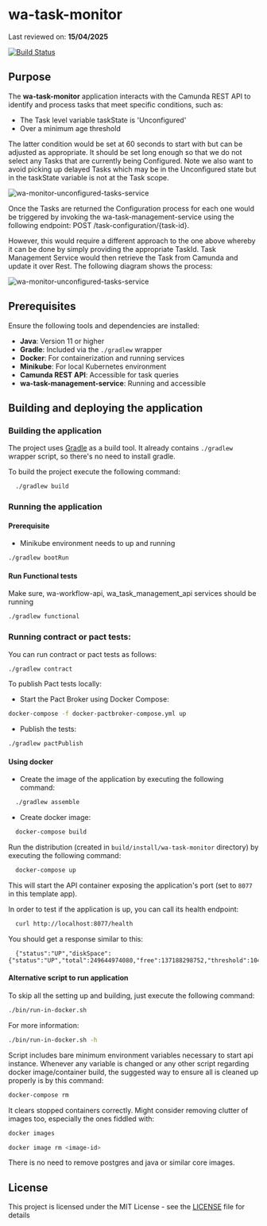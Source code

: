 # wa-task-monitor

Last reviewed on: **15/04/2025**

[![Build Status](https://travis-ci.org/hmcts/wa-task-monitor.svg?branch=master)](https://travis-ci.org/hmcts/wa-task-monitor)

## Purpose

The **wa-task-monitor** application interacts with the Camunda REST API to identify and process tasks that meet specific conditions, such as:

- The Task level variable taskState is 'Unconfigured'
- Over a minimum age threshold

The latter condition would be set at 60 seconds to start with but can be adjusted as appropriate. It should be set long
enough so that we do not select any Tasks that are currently being Configured. Note we also want to avoid picking up
delayed Tasks which may be in the Unconfigured state but in the taskState variable is not at the Task scope.

![wa-monitor-unconfigured-tasks-service](TaskMonitor.png)

Once the Tasks are returned the Configuration process for each one would be triggered by invoking the
wa-task-management-service using the following endpoint: POST /task-configuration/{task-id}.

However, this would require a different approach to the one above whereby it can be done by simply providing the
appropriate TaskId. Task Management Service would then retrieve the Task from Camunda and update it over Rest. The
following diagram shows the process:

![wa-monitor-unconfigured-tasks-service](TaskConfigurationOverRest.png)

## Prerequisites

Ensure the following tools and dependencies are installed:

- **Java**: Version 11 or higher
- **Gradle**: Included via the `./gradlew` wrapper
- **Docker**: For containerization and running services
- **Minikube**: For local Kubernetes environment
- **Camunda REST API**: Accessible for task queries
- **wa-task-management-service**: Running and accessible

## Building and deploying the application

### Building the application

The project uses [Gradle](https://gradle.org) as a build tool. It already contains
`./gradlew` wrapper script, so there's no need to install gradle.

To build the project execute the following command:

```bash
  ./gradlew build
```

### Running the application

#### Prerequisite

* Minikube environment needs to up and running

```bash
./gradlew bootRun
```

#### Run Functional tests

Make sure, wa-workflow-api,
wa_task_management_api services should be running

```bash
./gradlew functional
````

### Running contract or pact tests:

You can run contract or pact tests as follows:

```bash
./gradlew contract
```

To publish Pact tests locally:

- Start the Pact Broker using Docker Compose:
```bash
docker-compose -f docker-pactbroker-compose.yml up
```
- Publish the tests:
```bash
./gradlew pactPublish
```

#### Using docker

- Create the image of the application by executing the following command:

```bash
  ./gradlew assemble
```

- Create docker image:

```bash
  docker-compose build
```

Run the distribution (created in `build/install/wa-task-monitor` directory)
by executing the following command:

```bash
  docker-compose up
```

This will start the API container exposing the application's port
(set to `8077` in this template app).

In order to test if the application is up, you can call its health endpoint:

```bash
  curl http://localhost:8077/health
```

You should get a response similar to this:

```
  {"status":"UP","diskSpace":{"status":"UP","total":249644974080,"free":137188298752,"threshold":10485760}}
```

#### Alternative script to run application

To skip all the setting up and building, just execute the following command:

```bash
./bin/run-in-docker.sh
```

For more information:

```bash
./bin/run-in-docker.sh -h
```

Script includes bare minimum environment variables necessary to start api instance. Whenever any variable is changed or
any other script regarding docker image/container build, the suggested way to ensure all is cleaned up properly is by
this command:

```bash
docker-compose rm
```

It clears stopped containers correctly. Might consider removing clutter of images too, especially the ones fiddled with:

```bash
docker images

docker image rm <image-id>
```

There is no need to remove postgres and java or similar core images.

## License

This project is licensed under the MIT License - see the [LICENSE](LICENSE) file for details

